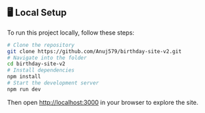 ## 🖥 Local Setup
To run this project locally, follow these steps:
```bash
# Clone the repository
git clone https://github.com/Anuj579/birthday-site-v2.git
# Navigate into the folder
cd birthday-site-v2
# Install dependencies
npm install
# Start the development server
npm run dev
```
Then open [http://localhost:3000](http://localhost:3000) in your browser to explore the site.
